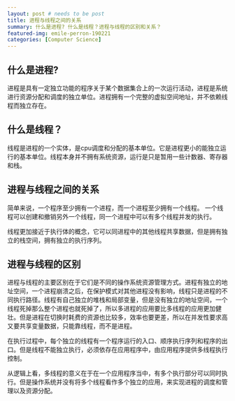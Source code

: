```yaml
---
layout: post # needs to be post
title: 进程与线程之间的关系
summary: 什么是进程? 什么是线程？进程与线程的区别和关系？
featured-img: emile-perron-190221
categories: [Computer Science]
---
```


## 什么是进程?
<!--more-->
进程是具有一定独立功能的程序关于某个数据集合上的一次运行活动，进程是系统进行资源分配和调度的独立单位。进程拥有一个完整的虚拟空间地址，并不依赖线程而独立存在。

##  什么是线程？
线程是进程的一个实体，是cpu调度和分配的基本单位。它是进程更小的能独立运行的基本单位。线程本身并不拥有系统资源，运行是只是暂用一些计数器、寄存器和栈。

## 进程与线程之间的关系
简单来说，一个程序至少拥有一个进程，而一个进程至少拥有一个线程。
一个线程可以创建和撤销另外一个线程，同一个进程中可以有多个线程并发的执行。

线程更加接近于执行体的概念，它可以同进程中的其他线程共享数据，但是拥有独立的栈空间，拥有独立的执行序列。

## 进程与线程的区别
进程与线程的主要区别在于它们是不同的操作系统资源管理方式。进程有独立的地址空间，一个进程崩溃之后，在保护模式对其他进程没有影响，线程只是进程的不同执行路径。线程有自己独立的堆栈和局部变量，但是没有独立的地址空间，一个线程死掉那么整个进程也就死掉了，所以多进程的应用要比多线程的应用更加健壮。但是进程在切换时耗费的资源也比较多，效率也要更差，所以在并发性要求高又要共享变量数据，只能靠线程，而不是进程。

在执行过程中，每个独立的线程有一个程序运行的入口、顺序执行序列和程序的出口。但是线程不能独立执行，必须依存在应用程序中，由应用程序提供多线程执行控制。

从逻辑上看，多线程的意义在于在一个应用程序当中，有多个执行部分可以同时执行。但是操作系统并没有将多个线程看作多个独立的应用，来实现进程的调度和管理以及资源分配。